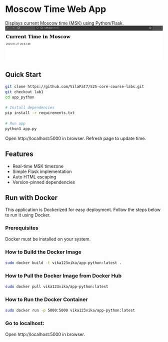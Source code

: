 # Moscow Time Web App

Displays current Moscow time (MSK) using Python/Flask.
![Demo](./assets/screenshot.png)

## Quick Start
```bash
git clone https://github.com/VilaPat7/S25-core-course-labs.git
git checkout lab1
cd app_python

# Install dependencies
pip install -r requirements.txt

# Run app
python3 app.py
```
Open http://localhost:5000 in browser. Refresh page to update time.

## Features
- Real-time MSK timezone
- Simple Flask implementation
- Auto HTML escaping
- Version-pinned dependencies

## Run with Docker

This application is Dockerized for easy deployment. Follow the steps below to run it using Docker.

### Prerequisites

Docker must be installed on your system. 

### How to Build the Docker Image
```bash
sudo docker build -t vika123vika/app-python:latest .
```

### How to Pull the Docker Image from Docker Hub
```bash
sudo docker pull vika123vika/app-python:latest
```

### How to Run the Docker Container
```bash
sudo docker run -p 5000:5000 vika123vika/app-python:latest
```

### Go to localhost:
Open http://localhost:5000 in browser.
